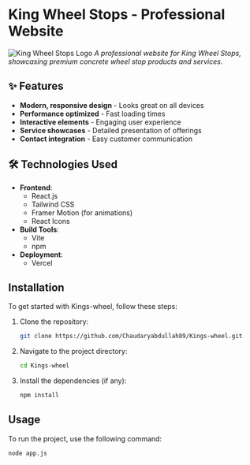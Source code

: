 # King Wheel Stops - Professional Website

![King Wheel Stops Logo]([https://via.placeholder.com/150x50?text=King+Wheel+Stops](https://cdn-icons-png.flaticon.com/512/199/199060.png))  
*A professional website for King Wheel Stops, showcasing premium concrete wheel stop products and services.*


## ✨ Features

- **Modern, responsive design** - Looks great on all devices
- **Performance optimized** - Fast loading times
- **Interactive elements** - Engaging user experience
- **Service showcases** - Detailed presentation of offerings
- **Contact integration** - Easy customer communication

## 🛠️ Technologies Used

- **Frontend**: 
  - React.js
  - Tailwind CSS
  - Framer Motion (for animations)
  - React Icons
- **Build Tools**:
  - Vite
  - npm
- **Deployment**:
  - Vercel
 ## Installation
To get started with Kings-wheel, follow these steps:

1. Clone the repository:
    ```bash
    git clone https://github.com/Chaudaryabdullah89/Kings-wheel.git
    ```
2. Navigate to the project directory:
    ```bash
    cd Kings-wheel
    ```
3. Install the dependencies (if any):
    ```bash
    npm install
    ```

## Usage
To run the project, use the following command:
```bash
node app.js
